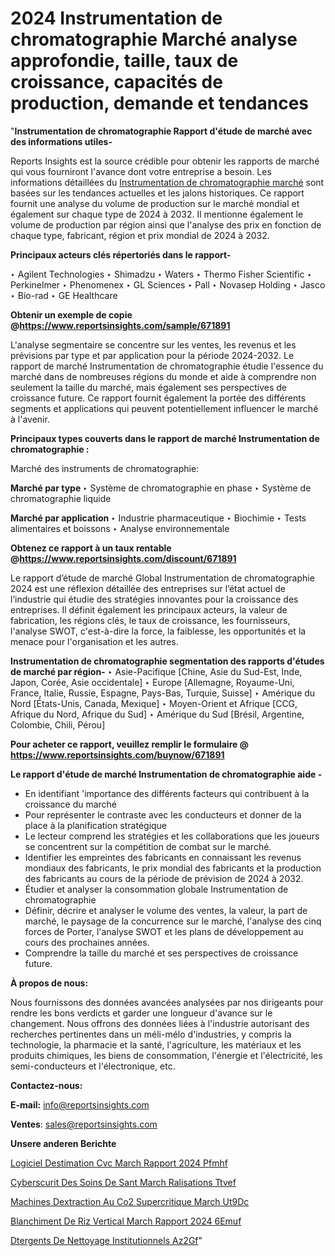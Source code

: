 # 2024 Instrumentation de chromatographie Marché analyse approfondie, taille, taux de croissance, capacités de production, demande et tendances

"<strong>Instrumentation de chromatographie Rapport d'étude de marché avec des informations utiles-</strong>

Reports Insights est la source crédible pour obtenir les rapports de marché qui vous fourniront l'avance dont votre entreprise a besoin. Les informations détaillées du <a href=https://www.reportsinsights.com/sample/671891>Instrumentation de chromatographie marché</a> sont basées sur les tendances actuelles et les jalons historiques. Ce rapport fournit une analyse du volume de production sur le marché mondial et également sur chaque type de 2024 à 2032. Il mentionne également le volume de production par région ainsi que l'analyse des prix en fonction de chaque type, fabricant, région et prix mondial de 2024 à 2032.

<b>Principaux acteurs clés répertoriés dans le rapport-</b>

‣ Agilent Technologies
‣ Shimadzu
‣ Waters
‣ Thermo Fisher Scientific
‣ Perkinelmer
‣ Phenomenex
‣ GL Sciences
‣ Pall
‣ Novasep Holding
‣ Jasco
‣ Bio-rad
‣ GE Healthcare

<strong><b>Obtenir un exemple de copie @</b></strong><a href=https://www.reportsinsights.com/sample/671891><strong><b>https://www.reportsinsights.com/sample/671891</b></strong></a>

L'analyse segmentaire se concentre sur les ventes, les revenus et les prévisions par type et par application pour la période 2024-2032. Le rapport de marché Instrumentation de chromatographie étudie l'essence du marché dans de nombreuses régions du monde et aide à comprendre non seulement la taille du marché, mais également ses perspectives de croissance future. Ce rapport fournit également la portée des différents segments et applications qui peuvent potentiellement influencer le marché à l'avenir.

<strong>Principaux types couverts dans le rapport de marché Instrumentation de chromatographie :</strong>

Marché des instruments de chromatographie:

<strong>Marché par type </strong>
‣ Système de chromatographie en phase
‣ Système de chromatographie liquide

<strong>Marché par application </strong>
‣ Industrie pharmaceutique
‣ Biochimie
‣ Tests alimentaires et boissons
‣ Analyse environnementale

<strong><b>Obtenez ce rapport à un taux rentable @</b></strong><a href=https://www.reportsinsights.com/discount/671891><strong><b>https://www.reportsinsights.com/discount/671891</b></strong></a>

Le rapport d’étude de marché Global Instrumentation de chromatographie 2024 est une réflexion détaillée des entreprises sur l’état actuel de l’industrie qui étudie des stratégies innovantes pour la croissance des entreprises. Il définit également les principaux acteurs, la valeur de fabrication, les régions clés, le taux de croissance, les fournisseurs, l'analyse SWOT, c'est-à-dire la force, la faiblesse, les opportunités et la menace pour l'organisation et les autres.

<strong>Instrumentation de chromatographie segmentation des rapports d'études de marché par région-</strong>
‣ Asie-Pacifique [Chine, Asie du Sud-Est, Inde, Japon, Corée, Asie occidentale]
‣ Europe [Allemagne, Royaume-Uni, France, Italie, Russie, Espagne, Pays-Bas, Turquie, Suisse]
‣ Amérique du Nord [États-Unis, Canada, Mexique]
‣ Moyen-Orient et Afrique [CCG, Afrique du Nord, Afrique du Sud]
‣ Amérique du Sud [Brésil, Argentine, Colombie, Chili, Pérou]

<strong>Pour acheter ce rapport, veuillez remplir le formulaire @   <a href=https://www.reportsinsights.com/buynow/671891>https://www.reportsinsights.com/buynow/671891</a></strong>

<strong>Le rapport d'étude de marché Instrumentation de chromatographie aide -</strong>
<ul>
  <li>En identifiant 'importance des différents facteurs qui contribuent à la croissance du marché</li>
  <li>Pour représenter le contraste avec les conducteurs et donner de la place à la planification stratégique</li>
  <li>Le lecteur comprend les stratégies et les collaborations que les joueurs se concentrent sur la compétition de combat sur le marché.</li>
  <li>Identifier les empreintes des fabricants en connaissant les revenus mondiaux des fabricants, le prix mondial des fabricants et la production des fabricants au cours de la période de prévision de 2024 à 2032.</li>
  <li>Étudier et analyser la consommation globale Instrumentation de chromatographie</li>
  <li>Définir, décrire et analyser le volume des ventes, la valeur, la part de marché, le paysage de la concurrence sur le marché, l'analyse des cinq forces de Porter, l'analyse SWOT et les plans de développement au cours des prochaines années.</li>
  <li>Comprendre la taille du marché et ses perspectives de croissance future.</li>
</ul>
<strong>À propos de nous:</strong>

Nous fournissons des données avancées analysées par nos dirigeants pour rendre les bons verdicts et garder une longueur d'avance sur le changement. Nous offrons des données liées à l'industrie autorisant des recherches pertinentes dans un méli-mélo d'industries, y compris la technologie, la pharmacie et la santé, l'agriculture, les matériaux et les produits chimiques, les biens de consommation, l'énergie et l'électricité, les semi-conducteurs et l'électronique, etc.

<strong>Contactez-nous:</strong>

<strong>E-mail:</strong> <a href=mailto:info@reportsinsights.com>info@reportsinsights.com</a>

<strong>Ventes</strong>: <a href=mailto:sales@reportsinsights.com>sales@reportsinsights.com</a>

<strong>Unsere anderen Berichte</strong>

<a href=https://www.linkedin.com/pulse/logiciel-destimation-cvc-march%C3%A9-rapport-2024-pfmhf/>Logiciel Destimation Cvc March Rapport 2024 Pfmhf</a>

<a href=https://www.linkedin.com/pulse/cybers%C3%A9curit%C3%A9-des-soins-de-sant%C3%A9-march%C3%A9-r%C3%A9alisations-ttvef/>Cyberscurit Des Soins De Sant March Ralisations Ttvef</a>

<a href=https://www.linkedin.com/pulse/machines-dextraction-au-co2-supercritique-march%C3%A9-ut9dc/>Machines Dextraction Au Co2 Supercritique March Ut9Dc</a>

<a href=https://www.linkedin.com/pulse/blanchiment-de-riz-vertical-march%C3%A9-rapport-2024-6emuf/>Blanchiment De Riz Vertical March Rapport 2024 6Emuf</a>

<a href=https://www.linkedin.com/pulse/d%C3%A9tergents-de-nettoyage-institutionnels-az2gf/>Dtergents De Nettoyage Institutionnels Az2Gf</a>"
